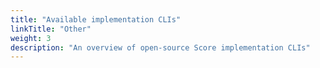 ```yaml
---
title: "Available implementation CLIs"
linkTitle: "Other"
weight: 3
description: "An overview of open-source Score implementation CLIs"
---
```

